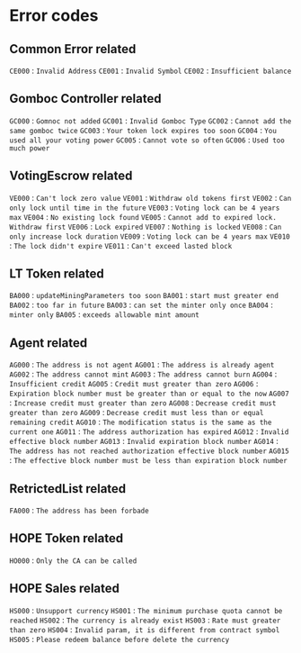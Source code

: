 # Error codes

## Common Error related

`CE000` : `Invalid Address`
`CE001` : `Invalid Symbol`
`CE002` : `Insufficient balance`

## Gomboc Controller related

`GC000` : `Gomnoc not added`
`GC001` : `Invalid Gomboc Type`
`GC002` : `Cannot add the same gomboc twice`
`GC003` : `Your token lock expires too soon`
`GC004` : `You used all your voting power`
`GC005` : `Cannot vote so often`
`GC006` : `Used too much power`

## VotingEscrow related

`VE000` : `Can't lock zero value`
`VE001` : `Withdraw old tokens first`
`VE002` : `Can only lock until time in the future`
`VE003` : `Voting lock can be 4 years max`
`VE004` : `No existing lock found`
`VE005` : `Cannot add to expired lock. Withdraw first`
`VE006` : `Lock expired`
`VE007` : `Nothing is locked`
`VE008` : `Can only increase lock duration`
`VE009` : `Voting lock can be 4 years max`
`VE010` : `The lock didn't expire`
`VE011` : `Can't exceed lasted block`

## LT Token related

`BA000` : `updateMiningParameters too soon`
`BA001` : `start must greater end`
`BA002` : `too far in future`
`BA003` : `can set the minter only once`
`BA004` : `minter only`
`BA005` : `exceeds allowable mint amount`

## Agent related

`AG000` : `The address is not agent`
`AG001` : `The address is already agent`
`AG002` : `The address cannot mint`
`AG003` : `The address cannot burn`
`AG004` : `Insufficient credit`
`AG005` : `Credit must greater than zero`
`AG006` : `Expiration block number must be greater than or equal to the now`
`AG007` : `Increase credit must greater than zero`
`AG008` : `Decrease credit must greater than zero`
`AG009` : `Decrease credit must less than or equal remaining credit`
`AG010` : `The modification status is the same as the current one`
`AG011` : `The address authorization has expired`
`AG012` : `Invalid effective block number`
`AG013` : `Invalid expiration block number`
`AG014` : `The address has not reached authorization effective block number`
`AG015` : `The effective block number must be less than expiration block number`

## RetrictedList related

`FA000` : `The address has been forbade`

## HOPE Token related

`HO000` : `Only the CA can be called`

## HOPE Sales related

`HS000` : `Unsupport currency`
`HS001` : `The minimum purchase quota cannot be reached`
`HS002` : `The currency is already exist`
`HS003` : `Rate must greater than zero`
`HS004` : `Invalid param, it is different from contract symbol`
`HS005` : `Please redeem balance before delete the currency`
